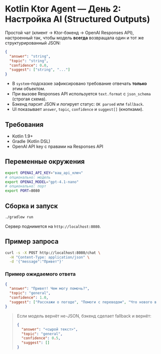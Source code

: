 # Kotlin Ktor Agent — День 2: Настройка AI (Structured Outputs)

Простой чат (клиент → Ktor-бэкенд → OpenAI Responses API), настроенный так, чтобы модель **всегда** возвращала один и тот же структурированный JSON:

```json
{
  "answer": "string",
  "topic": "string",
  "confidence": 0.0,
  "suggest": ["string", "..."]
}
```

* В `system`-подсказке зафиксировано требование отвечать **только** этим объектом.
* При вызове Responses API используется `text.format` с `json_schema` (строгая схема).
* Бэкенд парсит JSON и логирует статус: `OK parsed` или `fallback`.
* UI показывает `answer`, `topic`, `confidence` и `suggest[]` (кнопками).

## Требования

* Kotlin 1.9+
* Gradle (Kotlin DSL)
* OpenAI API key с правами на Responses API

## Переменные окружения

```bash
export OPENAI_API_KEY="ваш_api_ключ"
# опционально: модель
export OPENAI_MODEL="gpt-4.1-nano"
# опционально: порт
export PORT=8080
```

## Сборка и запуск

```bash
./gradlew run
```

Сервер поднимется на `http://localhost:8080`.

## Пример запроса

```bash
curl -s -X POST http://localhost:8080/chat \
  -H "Content-Type: application/json" \
  -d '{"message":"Привет"}'
```

### Пример ожидаемого ответа

```json
{
  "answer": "Привет! Чем могу помочь?",
  "topic": "general",
  "confidence": 1.0,
  "suggest": ["Расскажи о погоде", "Помоги с переводом", "Что нового в технологиях"]
}
```

> Если модель вернёт не-JSON, бэкенд сделает fallback и вернёт:
>
> ```json
> {
>   "answer": "<сырой текст>",
>   "topic": "general",
>   "confidence": 0.5,
>   "suggest": []
> }
> ```
